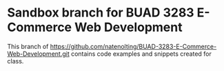 # Sandbox branch for BUAD 3283 E-Commerce Web Development

This branch of https://github.com/natenolting/BUAD-3283-E-Commerce-Web-Development.git contains code examples and snippets created for class.
